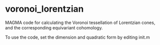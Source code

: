 # voronoi_lorentzian
MAGMA code for calculating the Voronoi tessellation of Lorentzian cones, and the corresponding equivariant cohomology.

To use the code, set the dimension and quadratic form by editing init.m
